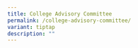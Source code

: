 ```yaml
---
title: College Advisory Committee
permalink: /college-advisory-committee/
variant: tiptap
description: ""
---
```

